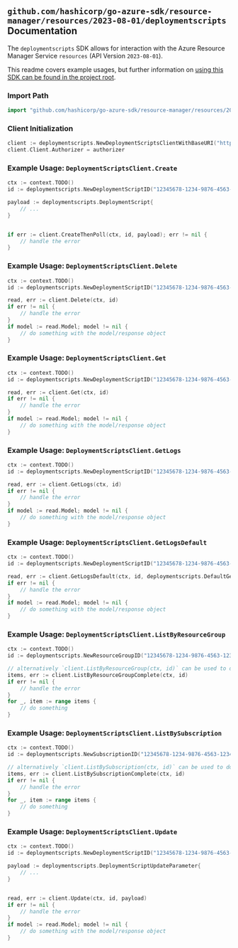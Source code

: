
## `github.com/hashicorp/go-azure-sdk/resource-manager/resources/2023-08-01/deploymentscripts` Documentation

The `deploymentscripts` SDK allows for interaction with the Azure Resource Manager Service `resources` (API Version `2023-08-01`).

This readme covers example usages, but further information on [using this SDK can be found in the project root](https://github.com/hashicorp/go-azure-sdk/tree/main/docs).

### Import Path

```go
import "github.com/hashicorp/go-azure-sdk/resource-manager/resources/2023-08-01/deploymentscripts"
```


### Client Initialization

```go
client := deploymentscripts.NewDeploymentScriptsClientWithBaseURI("https://management.azure.com")
client.Client.Authorizer = authorizer
```


### Example Usage: `DeploymentScriptsClient.Create`

```go
ctx := context.TODO()
id := deploymentscripts.NewDeploymentScriptID("12345678-1234-9876-4563-123456789012", "example-resource-group", "deploymentScriptValue")

payload := deploymentscripts.DeploymentScript{
	// ...
}


if err := client.CreateThenPoll(ctx, id, payload); err != nil {
	// handle the error
}
```


### Example Usage: `DeploymentScriptsClient.Delete`

```go
ctx := context.TODO()
id := deploymentscripts.NewDeploymentScriptID("12345678-1234-9876-4563-123456789012", "example-resource-group", "deploymentScriptValue")

read, err := client.Delete(ctx, id)
if err != nil {
	// handle the error
}
if model := read.Model; model != nil {
	// do something with the model/response object
}
```


### Example Usage: `DeploymentScriptsClient.Get`

```go
ctx := context.TODO()
id := deploymentscripts.NewDeploymentScriptID("12345678-1234-9876-4563-123456789012", "example-resource-group", "deploymentScriptValue")

read, err := client.Get(ctx, id)
if err != nil {
	// handle the error
}
if model := read.Model; model != nil {
	// do something with the model/response object
}
```


### Example Usage: `DeploymentScriptsClient.GetLogs`

```go
ctx := context.TODO()
id := deploymentscripts.NewDeploymentScriptID("12345678-1234-9876-4563-123456789012", "example-resource-group", "deploymentScriptValue")

read, err := client.GetLogs(ctx, id)
if err != nil {
	// handle the error
}
if model := read.Model; model != nil {
	// do something with the model/response object
}
```


### Example Usage: `DeploymentScriptsClient.GetLogsDefault`

```go
ctx := context.TODO()
id := deploymentscripts.NewDeploymentScriptID("12345678-1234-9876-4563-123456789012", "example-resource-group", "deploymentScriptValue")

read, err := client.GetLogsDefault(ctx, id, deploymentscripts.DefaultGetLogsDefaultOperationOptions())
if err != nil {
	// handle the error
}
if model := read.Model; model != nil {
	// do something with the model/response object
}
```


### Example Usage: `DeploymentScriptsClient.ListByResourceGroup`

```go
ctx := context.TODO()
id := deploymentscripts.NewResourceGroupID("12345678-1234-9876-4563-123456789012", "example-resource-group")

// alternatively `client.ListByResourceGroup(ctx, id)` can be used to do batched pagination
items, err := client.ListByResourceGroupComplete(ctx, id)
if err != nil {
	// handle the error
}
for _, item := range items {
	// do something
}
```


### Example Usage: `DeploymentScriptsClient.ListBySubscription`

```go
ctx := context.TODO()
id := deploymentscripts.NewSubscriptionID("12345678-1234-9876-4563-123456789012")

// alternatively `client.ListBySubscription(ctx, id)` can be used to do batched pagination
items, err := client.ListBySubscriptionComplete(ctx, id)
if err != nil {
	// handle the error
}
for _, item := range items {
	// do something
}
```


### Example Usage: `DeploymentScriptsClient.Update`

```go
ctx := context.TODO()
id := deploymentscripts.NewDeploymentScriptID("12345678-1234-9876-4563-123456789012", "example-resource-group", "deploymentScriptValue")

payload := deploymentscripts.DeploymentScriptUpdateParameter{
	// ...
}


read, err := client.Update(ctx, id, payload)
if err != nil {
	// handle the error
}
if model := read.Model; model != nil {
	// do something with the model/response object
}
```
